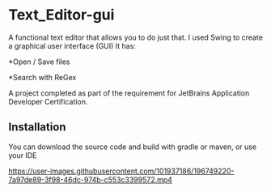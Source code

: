 # Text_Editor-gui
 A functional text editor that allows you to do just that. I used Swing to create a graphical user interface (GUI)
It has:

*Open / Save files

*Search with ReGex

A project completed as part of the requirement for JetBrains Application Developer Certification.


## Installation

You can download the source code and build with gradle or maven, or use your IDE


https://user-images.githubusercontent.com/101937186/196749220-7a97de89-3f98-46dc-974b-c553c3399572.mp4



